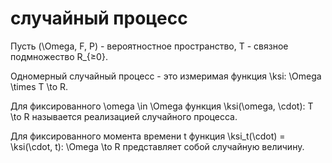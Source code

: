 # случайный процесс
Пусть (\\Omega, F, P) - вероятностное пространство, Т - связное подмножество R\_{≥0}.

Одномерный случайный процесс - это измеримая функция \\ksi: \\Omega \\times T \\to R.

Для фиксированного \\omega \\in \\Omega функция \\ksi(\\omega, \\cdot): T \\to R называется реализацией случайного процесса.

Для фиксированного момента времени t функция \\ksi\_t(\\cdot) = \\ksi(\\cdot, t): \\Omega \\to R представляет собой случайную величину.
